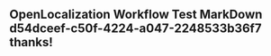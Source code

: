 <properties
ms.topic="hero-topic"
ms.test1="hero-topic"
ms.test2="test"/>

## OpenLocalization Workflow Test MarkDown d54dceef-c50f-4224-a047-2248533b36f7 thanks!
